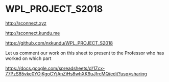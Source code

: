 # WPL_PROJECT_S2018
http://sconnect.xyz

http://sconnect.kundu.me

https://github.com/nxkundu/WPL_PROJECT_S2018

Let us comment our work on this sheet
to present to the Professor who has worked on which part

https://docs.google.com/spreadsheets/d/1Zcx-77PzS85vke0YOjKgoCYjAnZiHs8whXK9uJfrcMQ/edit?usp=sharing
